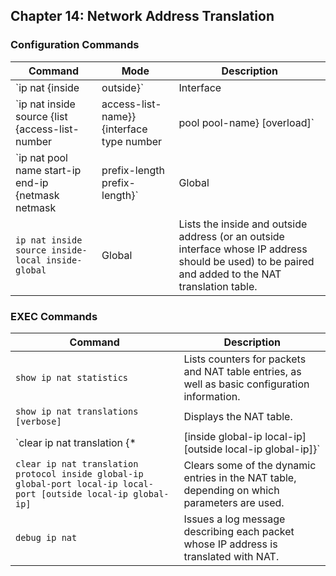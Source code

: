 ## Chapter 14: Network Address Translation

### Configuration Commands

| Command | Mode | Description |
|---|---|---|
| `ip nat {inside | outside}` | Interface | Enables NAT and identifies whether the interface is on the inside or outside of the network. |
| `ip nat inside source {list {access-list-number | access-list-name}} {interface type number | pool pool-name} [overload]` | Global | Enables NAT globally, referencing the ACL that defines which source addresses to NAT, and the interface or pool from which to find global addresses. |
| `ip nat pool name start-ip end-ip {netmask netmask | prefix-length prefix-length}` | Global | Defines a pool of NAT addresses. |
| `ip nat inside source inside-local inside-global` | Global | Lists the inside and outside address (or an outside interface whose IP address should be used) to be paired and added to the NAT translation table. |


### EXEC Commands

| Command | Description |
|---|---|
| `show ip nat statistics` | Lists counters for packets and NAT table entries, as well as basic configuration information. |
| `show ip nat translations [verbose]` | Displays the NAT table. |
| `clear ip nat translation {* | [inside global-ip local-ip] [outside local-ip global-ip]}` | Clears all or some of the dynamic entries in the NAT table, depending on which parameters are used. |
| `clear ip nat translation protocol inside global-ip global-port local-ip local-port [outside local-ip global-ip]` | Clears some of the dynamic entries in the NAT table, depending on which parameters are used. |
| `debug ip nat` | Issues a log message describing each packet whose IP address is translated with NAT. |
